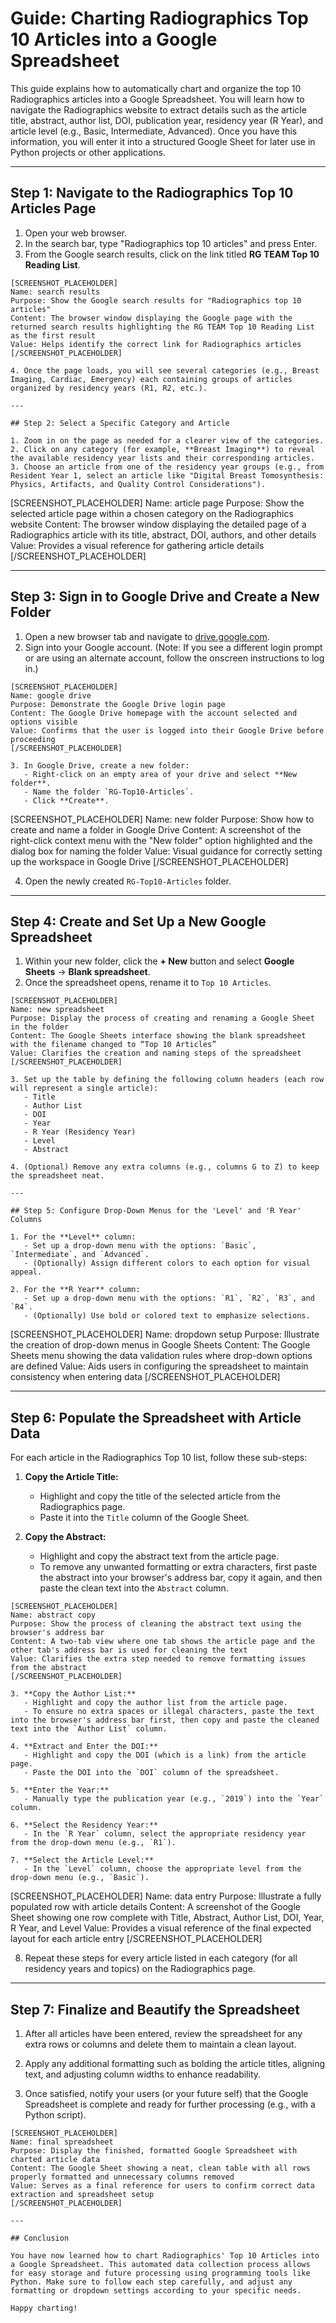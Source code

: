 # Guide: Charting Radiographics Top 10 Articles into a Google Spreadsheet

This guide explains how to automatically chart and organize the top 10 Radiographics articles into a Google Spreadsheet. You will learn how to navigate the Radiographics website to extract details such as the article title, abstract, author list, DOI, publication year, residency year (R Year), and article level (e.g., Basic, Intermediate, Advanced). Once you have this information, you will enter it into a structured Google Sheet for later use in Python projects or other applications.

---

## Step 1: Navigate to the Radiographics Top 10 Articles Page

1. Open your web browser.
2. In the search bar, type "Radiographics top 10 articles" and press Enter.
3. From the Google search results, click on the link titled **RG TEAM Top 10 Reading List**.

```
[SCREENSHOT_PLACEHOLDER]
Name: search results
Purpose: Show the Google search results for "Radiographics top 10 articles"
Content: The browser window displaying the Google page with the returned search results highlighting the RG TEAM Top 10 Reading List as the first result
Value: Helps identify the correct link for Radiographics articles
[/SCREENSHOT_PLACEHOLDER]

4. Once the page loads, you will see several categories (e.g., Breast Imaging, Cardiac, Emergency) each containing groups of articles organized by residency years (R1, R2, etc.).

---

## Step 2: Select a Specific Category and Article

1. Zoom in on the page as needed for a clearer view of the categories.
2. Click on any category (for example, **Breast Imaging**) to reveal the available residency year lists and their corresponding articles.
3. Choose an article from one of the residency year groups (e.g., from Resident Year 1, select an article like "Digital Breast Tomosynthesis: Physics, Artifacts, and Quality Control Considerations").

```
[SCREENSHOT_PLACEHOLDER]
Name: article page
Purpose: Show the selected article page within a chosen category on the Radiographics website
Content: The browser window displaying the detailed page of a Radiographics article with its title, abstract, DOI, authors, and other details
Value: Provides a visual reference for gathering article details
[/SCREENSHOT_PLACEHOLDER]

---

## Step 3: Sign in to Google Drive and Create a New Folder

1. Open a new browser tab and navigate to [drive.google.com](https://drive.google.com/).
2. Sign into your Google account. (Note: If you see a different login prompt or are using an alternate account, follow the onscreen instructions to log in.)

```
[SCREENSHOT_PLACEHOLDER]
Name: google drive
Purpose: Demonstrate the Google Drive login page
Content: The Google Drive homepage with the account selected and options visible
Value: Confirms that the user is logged into their Google Drive before proceeding
[/SCREENSHOT_PLACEHOLDER]

3. In Google Drive, create a new folder:
   - Right-click on an empty area of your drive and select **New folder**.
   - Name the folder `RG-Top10-Articles`.
   - Click **Create**.

```
[SCREENSHOT_PLACEHOLDER]
Name: new folder
Purpose: Show how to create and name a folder in Google Drive
Content: A screenshot of the right-click context menu with the "New folder" option highlighted and the dialog box for naming the folder
Value: Visual guidance for correctly setting up the workspace in Google Drive
[/SCREENSHOT_PLACEHOLDER]

4. Open the newly created `RG-Top10-Articles` folder.

---

## Step 4: Create and Set Up a New Google Spreadsheet

1. Within your new folder, click the **+ New** button and select **Google Sheets** → **Blank spreadsheet**.
2. Once the spreadsheet opens, rename it to `Top 10 Articles`.

```
[SCREENSHOT_PLACEHOLDER]
Name: new spreadsheet
Purpose: Display the process of creating and renaming a Google Sheet in the folder
Content: The Google Sheets interface showing the blank spreadsheet with the filename changed to “Top 10 Articles”
Value: Clarifies the creation and naming steps of the spreadsheet
[/SCREENSHOT_PLACEHOLDER]

3. Set up the table by defining the following column headers (each row will represent a single article):
   - Title
   - Author List
   - DOI
   - Year
   - R Year (Residency Year)
   - Level
   - Abstract  

4. (Optional) Remove any extra columns (e.g., columns G to Z) to keep the spreadsheet neat.

---

## Step 5: Configure Drop-Down Menus for the 'Level' and 'R Year' Columns

1. For the **Level** column:
   - Set up a drop-down menu with the options: `Basic`, `Intermediate`, and `Advanced`.
   - (Optionally) Assign different colors to each option for visual appeal.

2. For the **R Year** column:
   - Set up a drop-down menu with the options: `R1`, `R2`, `R3`, and `R4`.
   - (Optionally) Use bold or colored text to emphasize selections.

```
[SCREENSHOT_PLACEHOLDER]
Name: dropdown setup
Purpose: Illustrate the creation of drop-down menus in Google Sheets
Content: The Google Sheets menu showing the data validation rules where drop-down options are defined
Value: Aids users in configuring the spreadsheet to maintain consistency when entering data
[/SCREENSHOT_PLACEHOLDER]

---

## Step 6: Populate the Spreadsheet with Article Data

For each article in the Radiographics Top 10 list, follow these sub-steps:

1. **Copy the Article Title:**
   - Highlight and copy the title of the selected article from the Radiographics page.
   - Paste it into the `Title` column of the Google Sheet.

2. **Copy the Abstract:**
   - Highlight and copy the abstract text from the article page.
   - To remove any unwanted formatting or extra characters, first paste the abstract into your browser's address bar, copy it again, and then paste the clean text into the `Abstract` column.

```
[SCREENSHOT_PLACEHOLDER]
Name: abstract copy
Purpose: Show the process of cleaning the abstract text using the browser's address bar
Content: A two-tab view where one tab shows the article page and the other tab's address bar is used for cleaning the text
Value: Clarifies the extra step needed to remove formatting issues from the abstract
[/SCREENSHOT_PLACEHOLDER]

3. **Copy the Author List:**
   - Highlight and copy the author list from the article page.
   - To ensure no extra spaces or illegal characters, paste the text into the browser's address bar first, then copy and paste the cleaned text into the `Author List` column.

4. **Extract and Enter the DOI:**
   - Highlight and copy the DOI (which is a link) from the article page.
   - Paste the DOI into the `DOI` column of the spreadsheet.

5. **Enter the Year:**
   - Manually type the publication year (e.g., `2019`) into the `Year` column.

6. **Select the Residency Year:**
   - In the `R Year` column, select the appropriate residency year from the drop-down menu (e.g., `R1`).

7. **Select the Article Level:**
   - In the `Level` column, choose the appropriate level from the drop-down menu (e.g., `Basic`).

```
[SCREENSHOT_PLACEHOLDER]
Name: data entry
Purpose: Illustrate a fully populated row with article details
Content: A screenshot of the Google Sheet showing one row complete with Title, Abstract, Author List, DOI, Year, R Year, and Level
Value: Provides a visual reference of the final expected layout for each article entry
[/SCREENSHOT_PLACEHOLDER]

8. Repeat these steps for every article listed in each category (for all residency years and topics) on the Radiographics page.

---

## Step 7: Finalize and Beautify the Spreadsheet

1. After all articles have been entered, review the spreadsheet for any extra rows or columns and delete them to maintain a clean layout.

2. Apply any additional formatting such as bolding the article titles, aligning text, and adjusting column widths to enhance readability.

3. Once satisfied, notify your users (or your future self) that the Google Spreadsheet is complete and ready for further processing (e.g., with a Python script).

```
[SCREENSHOT_PLACEHOLDER]
Name: final spreadsheet
Purpose: Display the finished, formatted Google Spreadsheet with charted article data
Content: The Google Sheet showing a neat, clean table with all rows properly formatted and unnecessary columns removed
Value: Serves as a final reference for users to confirm correct data extraction and spreadsheet setup
[/SCREENSHOT_PLACEHOLDER]

---

## Conclusion

You have now learned how to chart Radiographics' Top 10 Articles into a Google Spreadsheet. This automated data collection process allows for easy storage and future processing using programming tools like Python. Make sure to follow each step carefully, and adjust any formatting or dropdown settings according to your specific needs.

Happy charting!